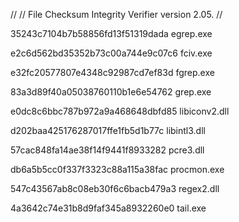 //
// File Checksum Integrity Verifier version 2.05.
//

35243c7104b7b58856fd13f51319dada egrep.exe

e2c6d562bd35352b73c00a744e9c07c6 fciv.exe

e32fc20577807e4348c92987cd7ef83d fgrep.exe

83a3d89f40a05038760110b1e6e54762 grep.exe

e0dc8c6bbc787b972a9a468648dbfd85 libiconv2.dll

d202baa425176287017ffe1fb5d1b77c libintl3.dll

57cac848fa14ae38f14f9441f8933282 pcre3.dll

db6a5b5cc0f337f3323c88a115a38fac procmon.exe

547c43567ab8c08eb30f6c6bacb479a3 regex2.dll

4a3642c74e31b8d9faf345a8932260e0 tail.exe
